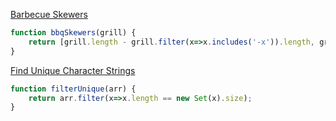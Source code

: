 [Barbecue Skewers](https://edabit.com/challenge/uAGzHNBWbNj2iNqLr)
```javascript
function bbqSkewers(grill) {
	return [grill.length - grill.filter(x=>x.includes('-x')).length, grill.filter(x=>x.includes('-x')).length];
}
```

[Find Unique Character Strings](https://edabit.com/challenge/kPjg5tCKnFsyYFfex)
```javascript
function filterUnique(arr) {
	return arr.filter(x=>x.length == new Set(x).size);
}
```
